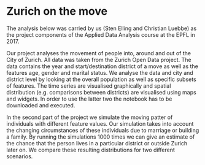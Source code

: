 # Zurich on the move

The analysis below was carried by us (Sten Elling and Christian Luebbe) as the project components of the Applied Data Analysis course at the EPFL in 2017.

Our project analyses the movement of people into, around and out of the City of Zurich. All data was taken from the Zurich Open Data project. The data contains the year and start/destination district of a move as well as the features age, gender and marital status. We analyse the data and city and district level by looking at the overall population as well as specific subsets of features. The time series are visualised graphically and spatial distribution (e.g. comparisons between districts) are visualised using maps and widgets. In order to use the latter two the notebook has to be downloaded and executed. 

In the second part of the project we simulate the moving patter of individuals with different feature values. Our simulation takes into account the changing circumstances of these individuals due to marriage or building a family.
By running the simulations 1000 times we can give an estimate of the chance that the person lives in a particular district or outside Zurich later on. We compare these resulting distributions for two different scenarios.
